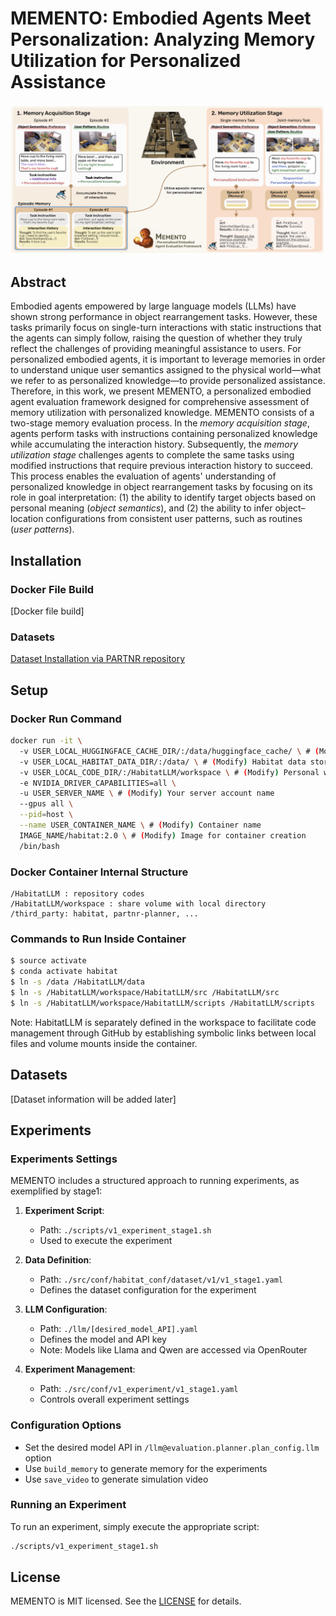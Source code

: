 # MEMENTO: Embodied Agents Meet Personalization: Analyzing Memory Utilization for Personalized Assistance

![MEMENTO Main Figure](./images/MEMENTO_overview.png)

## Abstract

Embodied agents empowered by large language models (LLMs) have shown strong performance in object rearrangement tasks. However, these tasks primarily focus on single-turn interactions with static instructions that the agents can simply follow, raising the question of whether they truly reflect the challenges of providing meaningful assistance to users. For personalized embodied agents, it is important to leverage memories in order to understand unique user semantics assigned to the physical world—what we refer to as personalized knowledge—to provide personalized assistance. Therefore, in this work, we present MEMENTO, a personalized embodied agent evaluation framework designed for comprehensive assessment of memory utilization with personalized knowledge. MEMENTO consists of a two-stage memory evaluation process. In the *memory acquisition stage*, agents perform tasks with instructions containing personalized knowledge while accumulating the interaction history. Subsequently, the *memory utilization stage* challenges agents to complete the same tasks using modified instructions that require previous interaction history to succeed. This process enables the evaluation of agents' understanding of personalized knowledge in object rearrangement tasks by focusing on its role in goal interpretation: (1) the ability to identify target objects based on personal meaning (*object semantics*), and (2) the ability to infer object–location configurations from consistent user patterns, such as routines (*user patterns*).

## Installation

### Docker File Build
[Docker file build]

### Datasets
[Dataset Installation via PARTNR repository](https://github.com/facebookresearch/partnr-planner/blob/main/INSTALLATION.md)

## Setup

### Docker Run Command
```bash
docker run -it \ 
  -v USER_LOCAL_HUGGINGFACE_CACHE_DIR/:/data/huggingface_cache/ \ # (Modify) Personal model storage
  -v USER_LOCAL_HABITAT_DATA_DIR/:/data/ \ # (Modify) Habitat data storage
  -v USER_LOCAL_CODE_DIR/:/HabitatLLM/workspace \ # (Modify) Personal workspace
  -e NVIDIA_DRIVER_CAPABILITIES=all \ 
  -u USER_SERVER_NAME \ # (Modify) Your server account name
  --gpus all \
  --pid=host \
  --name USER_CONTAINER_NAME \ # (Modify) Container name
  IMAGE_NAME/habitat:2.0 \ # (Modify) Image for container creation
  /bin/bash
```

### Docker Container Internal Structure
```
/HabitatLLM : repository codes
/HabitatLLM/workspace : share volume with local directory
/third_party: habitat, partnr-planner, ...
```

### Commands to Run Inside Container
```bash
$ source activate
$ conda activate habitat
$ ln -s /data /HabitatLLM/data
$ ln -s /HabitatLLM/workspace/HabitatLLM/src /HabitatLLM/src 
$ ln -s /HabitatLLM/workspace/HabitatLLM/scripts /HabitatLLM/scripts
```

Note: HabitatLLM is separately defined in the workspace to facilitate code management through GitHub by establishing symbolic links between local files and volume mounts inside the container.

## Datasets
[Dataset information will be added later]

## Experiments

### Experiments Settings
MEMENTO includes a structured approach to running experiments, as exemplified by stage1:

1. **Experiment Script**: 
   - Path: `./scripts/v1_experiment_stage1.sh`
   - Used to execute the experiment

2. **Data Definition**:
   - Path: `./src/conf/habitat_conf/dataset/v1/v1_stage1.yaml`
   - Defines the dataset configuration for the experiment

3. **LLM Configuration**:
   - Path: `./llm/[desired_model_API].yaml`
   - Defines the model and API key
   - Note: Models like Llama and Qwen are accessed via OpenRouter

4. **Experiment Management**:
   - Path: `./src/conf/v1_experiment/v1_stage1.yaml`
   - Controls overall experiment settings

### Configuration Options
- Set the desired model API in `/llm@evaluation.planner.plan_config.llm` option
- Use `build_memory` to generate memory for the experiments
- Use `save_video` to generate simulation video

### Running an Experiment
To run an experiment, simply execute the appropriate script:

```bash
./scripts/v1_experiment_stage1.sh
```

## License
MEMENTO is MIT licensed. See the [LICENSE](LICENSE) for details.
